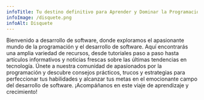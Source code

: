 ```yaml
---
infoTitle: Tu destino definitivo para Aprender y Dominar la Programación
infoImage: /disquete.png
infoAlt: Disquete
---
```


Bienvenido a desarrollo de software, donde exploramos el apasionante mundo
de la programación y el desarrollo de software. Aquí encontrarás una
amplia variedad de recursos, desde tutoriales paso a paso hasta artículos
informativos y noticias frescas sobre las últimas tendencias en
tecnología. Únete a nuestra comunidad de apasionados por la programación y
descubre consejos prácticos, trucos y estrategias para perfeccionar tus
habilidades y alcanzar tus metas en el emocionante campo del desarrollo de
software. ¡Acompáñanos en este viaje de aprendizaje y crecimiento!